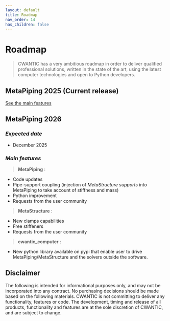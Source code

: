 ```yaml
---
layout: default
title: Roadmap
nav_order: 14
has_children: false
---
```


# Roadmap

>CWANTIC has a very ambitious roadmap in order to deliver qualified professional solutions, written in the state of the art, using the latest computer technologies and open to Python developers.

## MetaPiping 2025 (Current release)

[See the main features](https://documentation.metapiping.com/WhatsNew/2025_0.html)

## MetaPiping 2026

### *Expected date*

* December 2025

### *Main features*

>**MetaPiping** :

* Code updates
* Pipe-support coupling (injection of *MetaStructure supports* into MetaPiping to take account of stiffness and mass)
* Python improvement
* Requests from the user community

>**MetaStructure** :

* New clamps capabilities
* Free stiffeners
* Requests from the user community

>**cwantic_computer** :

* New python library available on pypi that enable user to drive MetaPiping/MetaStructure and the solvers outside the software.

## Disclaimer

The following is intended for informational purposes only, and may not be incorporated into any contract. No purchasing decisions should be made based on the following materials. CWANTIC is not committing to deliver any functionality, features or code. The development, timing and release of all products, functionality and features are at the sole discretion of CWANTIC, and are subject to change.

